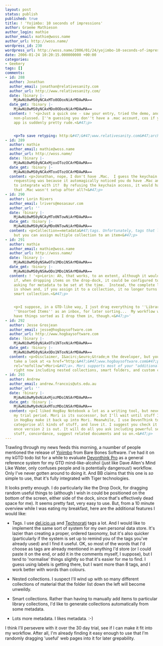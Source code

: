```yaml
---
layout: post
status: publish
published: true
title: ! 'Yojimbo: 10 seconds of impressions'
author: Graeme Mathieson
author_login: mathie
author_email: mathie@woss.name
author_url: http://woss.name/
wordpress_id: 230
wordpress_url: http://woss.name/2006/01/24/yojimbo-10-seconds-of-impressions/
date: 2006-01-24 10:20:15.000000000 +00:00
categories:
- Geekery
tags: []
comments:
- id: 288
  author: Jonathan
  author_email: jonathan@relativesanity.com
  author_url: http://www.relativesanity.com/
  date: !binary |-
    MjAwNi0wMS0yNCAxMTo0ODoxNiArMDAwMA==
  date_gmt: !binary |-
    MjAwNi0wMS0yNCAxMDo0ODoxNiArMDAwMA==
  content: ! '<p>Just a quick one - saw your entry, tried the demo, and was pretty
    non-plussed. I''m guessing you don''t have a .mac account, cos if you do, the
    app is suddenly pretty rude.<&#47;p>


    <p>To save retyping: http:&#47;&#47;www.relativesanity.com&#47;archive&#47;120<&#47;p>'
- id: 289
  author: mathie
  author_email: mathie@woss.name
  author_url: http://woss.name/
  date: !binary |-
    MjAwNi0wMS0yNCAxMjoxOTozOCArMDAwMA==
  date_gmt: !binary |-
    MjAwNi0wMS0yNCAxMToxOTozOCArMDAwMA==
  content: <p>Jonathan, nope, I don't have .Mac.  I guess the keychain access it was
    requesting was because it automagically noticed you do have .Mac and attempted
    to integrate with it?  By refusing the keychain access, it would have assumed
    that .Mac wasn't setup after all?<&#47;p>
- id: 290
  author: Lorin Rivers
  author_email: lrivers@mosasaur.com
  author_url: ''
  date: !binary |-
    MjAwNi0wMS0yNCAyMTo0NTowNiArMDAwMA==
  date_gmt: !binary |-
    MjAwNi0wMS0yNCAyMDo0NTowNiArMDAwMA==
  content: <p>Collection==metadata&#47;tags. Unfortunately, tags that look like folders,
    but you can assign multiple collection to an item<&#47;p>
- id: 291
  author: mathie
  author_email: mathie@woss.name
  author_url: http://woss.name/
  date: !binary |-
    MjAwNi0wMS0yNSAwOTo1MDo1NSArMDAwMA==
  date_gmt: !binary |-
    MjAwNi0wMS0yNSAwODo1MDo1NSArMDAwMA==
  content: ! '<p>Lorin: Ah, that works, to an extent, although it would be more useful
    if, when dropping items on the drop-dock, it could be configured to pop up a dialog,
    asking for metadata to be set at the time.  Instead, the complete list of collections
    is shown and, if you assign it to a collection, it no longer turns up in the unsorted
    smart collection.<&#47;p>


    <p>I suppose, in a GTD-like way, I just drag everything to ''Library'' and treat
    ''Unsorted Items'' as an inbox, for later sorting...  My workflow would like to
    have things sorted as I drop them in, though.<&#47;p>'
- id: 292
  author: Jesse Grosjean
  author_email: jesse@hogbaysoftware.com
  author_url: http://www.hogbaysoftware.com
  date: !binary |-
    MjAwNi0wMS0yNiAxOTo1NToxNiArMDAwMA==
  date_gmt: !binary |-
    MjAwNi0wMS0yNiAxODo1NToxNiArMDAwMA==
  content: <p>Disclaimer, I&acirc;&euro;&trade;m the developer, but you might also
    take a look at <a href="http:&#47;&#47;www.hogbaysoftware.com&#47;product&#47;mori"
    rel="nofollow">Mori<&#47;a>. Mori supports most of your "additional features"
    right now including nested collections, smart folders, and custom columns (metadata).<&#47;p>
- id: 293
  author: Andrew
  author_email: andrew.francois@uts.edu.au
  author_url: ''
  date: !binary |-
    MjAwNi0wMy0xNiAxMjozMDo1NSArMDAwMA==
  date_gmt: !binary |-
    MjAwNi0wMy0xNiAxMTozMDo1NSArMDAwMA==
  content: <p>I liked HogBay Notebook a lot as a writing tool, but never got past
    my trial period. Mori is its successor, but I'll wait until stuff I messed with
    in HogBay make it back up into Mori. Meanwhile, I use DevonThink to collect and
    categorise all kinds of stuff, and love it. I suggest you check it out... esp
    once version 2 is out. It will do all you ask including powerful searches, meta-tag
    stuff, concordance, suggest related documents and so on.<&#47;p>
---
```

Trawling through my news feeds this morning, a nuumber of people mentioned the release of [Yojimbo](http:&#47;&#47;www.barebones.com&#47;products&#47;yojimbo&#47;index.shtml) from Bare Bones Software.  I've had it on my kGTD todo list for a while to evaluate [Devonthink Pro](http:&#47;&#47;www.devon-technologies.com&#47;products&#47;devonthink&#47;overview.php) as a general reference system for my GTD mind-like-alcohol (just like Dave Allen's Mind Like Water, only confuses people and is potentially dangerous!) workflow.  Only I've never gotten around to doing it.  And BB claims that this one is *so* simple to use, that it's fully integrated with Tiger technologies.

It looks pretty enough.  I do particularly like the Drop Dock, for dragging random useful things to (although I wish in could be positioned on the bottom of the screen, either side of the dock, since that's effectively dead space for me).  It seems pretty fast, very easy to use.  But, from a 10 minute overview while I was eating my breakfast, here are the additional features I would like:

* Tags.  I use [del.icio.us](http:&#47;&#47;del.icio.us&#47;) and [Technorati](http:&#47;&#47;www.technorati.com) tags a lot.  And I would like to implement the same sort of system for my own personal data store.  It's lazier than creating a proper, ordered taxonomy, but it's also quicker (particularly if the system is set up to remind you of the tags you've already used) and I find it useful.  OK, so most of the words that I'd choose as tags are already mentioned in anything I'd store (or I could paste it on the end, or add it in the comments myself, I suppose), but I tend to 'normalise' things slightly so that it's easier for me to find.  I guess using labels is getting there, but I want more than 8 tags, and I work better with words than colours.

* Nested collections.  I suspect I'll wind up with so many different collections of material that the folder list down the left will become unweildy.

* Smart collections.  Rather than having to manually add items to particular library collections, I'd like to generate collections automatically from some metadata.

* Lots more metadata.  I likes metadata. :-)

I think I'll persevere with it over the 30 day trial, see if I can make it fit into my workflow.  After all, I'm already finding it easy enough to use that I'm randomly dragging 'useful' web pages into it for later grepability.
